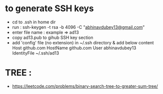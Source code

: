 

# to generate SSH keys
- cd to .ssh in home dir
- run : ssh-keygen -t rsa -b 4096 -C "abhinavdubey13@gmail.com"
- enter file name : example => ad13
- copy ad13.pub to gihub SSH key section
- add 'config' file (no extension) in ~/.ssh directory & add below content
    Host github.com
    HostName github.com
    User abhinavdubey13
    IdentityFile ~/.ssh/ad13

# TREE :
-  https://leetcode.com/problems/binary-search-tree-to-greater-sum-tree/

